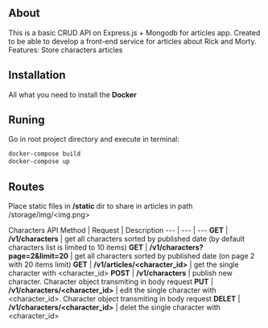 ## About
This is a basic CRUD API on Express.js + Mongodb for articles app. Created to be able to develop a front-end service for articles about Rick and Morty.
Features:
Store characters articles

## Installation
All what you need to install the **Docker**

## Runing
Go in root project directory and execute in terminal:
```bash
docker-compose build
docker-compose up
```

## Routes
Place static files in **/static** dir to share in articles in path /storage/img/<img.png>

Characters API
Method | Request | Description
--- | --- | ---
**GET** | **/v1/characters** | get all characters sorted by published date (by default characters list is limited to 10 items)
**GET** | **/v1/characters?page=2&limit=20** | get all characters sorted by published date (on page 2 with 20 items limit)
**GET** | **/v1/articles/<character_id>** | get the single character with <character_id>
**POST** | **/v1/characters** | publish new character. Character object transmiting in body request
**PUT** | **/v1/characters/<character_id>** | edit the single character with <character_id>. Character object transmiting in body request
**DELET** | **/v1/characters/<character_id>** | delet the single character with <character_id>
